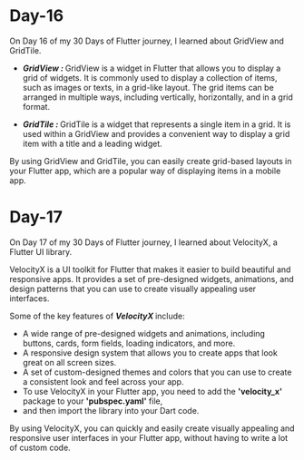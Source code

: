 # Day-16

On Day 16 of my 30 Days of Flutter journey, I learned about GridView and GridTile.

* <b><i>GridView : </b></i>GridView is a widget in Flutter that allows you to display a grid of widgets. It is commonly used to display a collection 
of items, such as images or texts, in a grid-like layout. The grid items can be arranged in multiple ways, including vertically, horizontally, 
and in a grid format.

* <b><i>GridTile : </b></i>GridTile is a widget that represents a single item in a grid. It is used within a GridView and provides a convenient 
way to display a grid item with a title and a leading widget.

By using GridView and GridTile, you can easily create grid-based layouts in your Flutter app, which are a popular way of displaying items in a mobile app.


# Day-17

On Day 17 of my 30 Days of Flutter journey, I learned about VelocityX, a Flutter UI library.

VelocityX is a UI toolkit for Flutter that makes it easier to build beautiful and responsive apps. It provides a set of pre-designed widgets, 
animations, and design patterns that you can use to create visually appealing user interfaces.

Some of the key features of <b><i>VelocityX </b></i>include:

* A wide range of pre-designed widgets and animations, including buttons, cards, form fields, loading indicators, and more.
* A responsive design system that allows you to create apps that look great on all screen sizes.
* A set of custom-designed themes and colors that you can use to create a consistent look and feel across your app.
* To use VelocityX in your Flutter app, you need to add the <b> 'velocity_x'</b> package to your <b>'pubspec.yaml'</b> file, 
* and then import the library into your Dart code.

By using VelocityX, you can quickly and easily create visually appealing and responsive user interfaces in your Flutter app, without 
having to write a lot of custom code.
